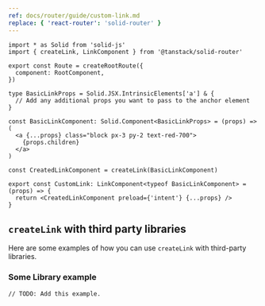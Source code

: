 ```yaml
---
ref: docs/router/guide/custom-link.md
replace: { 'react-router': 'solid-router' }
---
```


[//]: # 'BasicExampleImplementation'

```tsx
import * as Solid from 'solid-js'
import { createLink, LinkComponent } from '@tanstack/solid-router'

export const Route = createRootRoute({
  component: RootComponent,
})

type BasicLinkProps = Solid.JSX.IntrinsicElements['a'] & {
  // Add any additional props you want to pass to the anchor element
}

const BasicLinkComponent: Solid.Component<BasicLinkProps> = (props) => (
  <a {...props} class="block px-3 py-2 text-red-700">
    {props.children}
  </a>
)

const CreatedLinkComponent = createLink(BasicLinkComponent)

export const CustomLink: LinkComponent<typeof BasicLinkComponent> = (props) => {
  return <CreatedLinkComponent preload={'intent'} {...props} />
}
```

[//]: # 'BasicExampleImplementation'
[//]: # 'ExamplesUsingThirdPartyLibs'

## `createLink` with third party libraries

Here are some examples of how you can use `createLink` with third-party libraries.

### Some Library example

```tsx
// TODO: Add this example.
```

[//]: # 'ExamplesUsingThirdPartyLibs'

